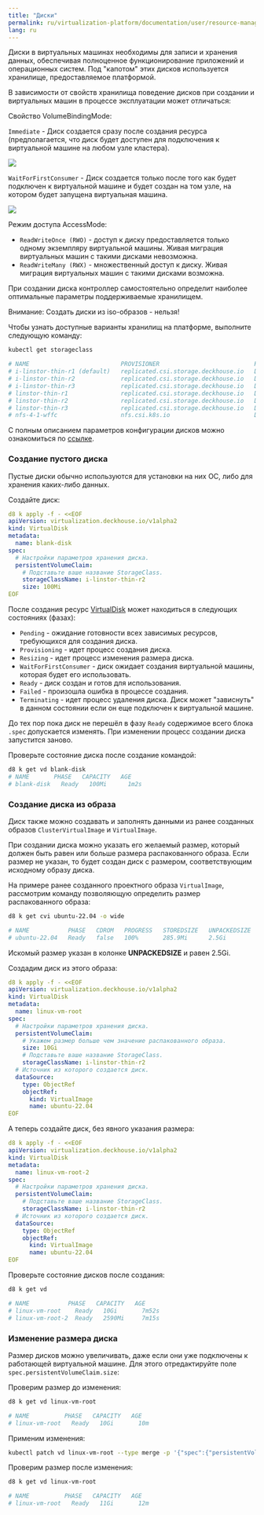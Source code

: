 ```yaml
---
title: "Диски"
permalink: ru/virtualization-platform/documentation/user/resource-managment/disks.html
lang: ru
---
```


Диски в виртуальных машинах необходимы для записи и хранения данных, обеспечивая полноценное функционирование приложений и операционных систем. Под "капотом" этих дисков используется хранилище, предоставляемое платформой.

В зависимости от свойств хранилища поведение дисков при создании и виртуальных машин в процессе эксплуатации может отличаться:

Свойство VolumeBindingMode:

`Immediate` - Диск создается сразу после создания ресурса (предполагается, что диск будет доступен для подключения к виртуальной машине на любом узле кластера).

![](images/vd-immediate.ru.png)

`WaitForFirstConsumer` - Диск создается только после того как будет подключен к виртуальной машине и будет создан на том узле, на котором будет запущена виртуальная машина.

![](images/vd-wffc.ru.png)

Режим доступа AccessMode:

- `ReadWriteOnce (RWO)` - доступ к диску предоставляется только одному экземпляру виртуальной машины. Живая миграция виртуальных машин с такими дисками невозможна.
- `ReadWriteMany (RWX)` - множественный доступ к диску. Живая миграция виртуальных машин с такими дисками возможна.

При создании диска контроллер самостоятельно определит наиболее оптимальные параметры поддерживаемые хранилищем.

Внимание: Создать диски из iso-образов - нельзя!

Чтобы узнать доступные варианты хранилищ на платформе, выполните следующую команду:

```bash
kubectl get storageclass

# NAME                          PROVISIONER                           RECLAIMPOLICY   VOLUMEBINDINGMODE      ALLOWVOLUMEEXPANSION   AGE
# i-linstor-thin-r1 (default)   replicated.csi.storage.deckhouse.io   Delete          Immediate              true                   48d
# i-linstor-thin-r2             replicated.csi.storage.deckhouse.io   Delete          Immediate              true                   48d
# i-linstor-thin-r3             replicated.csi.storage.deckhouse.io   Delete          Immediate              true                   48d
# linstor-thin-r1               replicated.csi.storage.deckhouse.io   Delete          WaitForFirstConsumer   true                   48d
# linstor-thin-r2               replicated.csi.storage.deckhouse.io   Delete          WaitForFirstConsumer   true                   48d
# linstor-thin-r3               replicated.csi.storage.deckhouse.io   Delete          WaitForFirstConsumer   true                   48d
# nfs-4-1-wffc                  nfs.csi.k8s.io                        Delete          WaitForFirstConsumer   true                   30d
```

С полным описанием параметров конфигурации дисков можно ознакомиться по [ссылке](../../../reference/cr.html#VirtualDisk).

### Создание пустого диска

Пустые диски обычно используются для установки на них ОС, либо для хранения каких-либо данных.

Создайте диск:

```yaml
d8 k apply -f - <<EOF
apiVersion: virtualization.deckhouse.io/v1alpha2
kind: VirtualDisk
metadata:
  name: blank-disk
spec:
  # Настройки параметров хранения диска.
  persistentVolumeClaim:
    # Подставьте ваше название StorageClass.
    storageClassName: i-linstor-thin-r2
    size: 100Mi
EOF
```

После создания ресурс [VirtualDisk](../../../reference/cr.html#VirtualDisk) может находиться в следующих состояниях (фазах):

- `Pending` - ожидание готовности всех зависимых ресурсов, требующихся для создания диска.
- `Provisioning` - идет процесс создания диска.
- `Resizing` - идет процесс изменения размера диска.
- `WaitForFirstConsumer` - диск ожидает создания виртуальной машины, которая будет его использовать.
- `Ready` - диск создан и готов для использования.
- `Failed` - произошла ошибка в процессе создания.
- `Terminating` - идет процесс удаления диска. Диск может "зависнуть" в данном состоянии если он еще подключен к виртуальной машине.

До тех пор пока диск не перешёл в фазу `Ready` содержимое всего блока `.spec` допускается изменять. При изменении процесс создании диска запустится заново.

Проверьте состояние диска после создание командой:

```bash
d8 k get vd blank-disk
# NAME       PHASE   CAPACITY   AGE
# blank-disk   Ready   100Mi      1m2s
```

### Создание диска из образа

Диск также можно создавать и заполнять данными из ранее созданных образов `ClusterVirtualImage` и `VirtualImage`.

При создании диска можно указать его желаемый размер, который должен быть равен или больше размера распакованного образа. Если размер не указан, то будет создан диск с размером, соответствующим исходному образу диска.

На примере ранее созданного проектного образа `VirtualImage`, рассмотрим команду позволяющую определить размер распакованного образа:

```bash
d8 k get cvi ubuntu-22.04 -o wide

# NAME           PHASE   CDROM   PROGRESS   STOREDSIZE   UNPACKEDSIZE   REGISTRY URL                                                                       AGE
# ubuntu-22.04   Ready   false   100%       285.9Mi      2.5Gi          dvcr.d8-virtualization.svc/cvi/ubuntu-22.04:eac95605-7e0b-4a32-bb50-cc7284fd89d0   122m
```

Искомый размер указан в колонке **UNPACKEDSIZE** и равен 2.5Gi.

Создадим диск из этого образа:

```yaml
d8 k apply -f - <<EOF
apiVersion: virtualization.deckhouse.io/v1alpha2
kind: VirtualDisk
metadata:
  name: linux-vm-root
spec:
  # Настройки параметров хранения диска.
  persistentVolumeClaim:
    # Укажем размер больше чем значение распакованного образа.
    size: 10Gi
    # Подставьте ваше название StorageClass.
    storageClassName: i-linstor-thin-r2
  # Источник из которого создается диск.
  dataSource:
    type: ObjectRef
    objectRef:
      kind: VirtualImage
      name: ubuntu-22.04
EOF
```

А теперь создайте диск, без явного указания размера:

```yaml
d8 k apply -f - <<EOF
apiVersion: virtualization.deckhouse.io/v1alpha2
kind: VirtualDisk
metadata:
  name: linux-vm-root-2
spec:
  # Настройки параметров хранения диска.
  persistentVolumeClaim:
    # Подставьте ваше название StorageClass.
    storageClassName: i-linstor-thin-r2
  # Источник из которого создается диск.
  dataSource:
    type: ObjectRef
    objectRef:
      kind: VirtualImage
      name: ubuntu-22.04
EOF
```

Проверьте состояние дисков после создания:

```bash
d8 k get vd

# NAME           PHASE   CAPACITY   AGE
# linux-vm-root    Ready   10Gi       7m52s
# linux-vm-root-2  Ready   2590Mi     7m15s
```

### Изменение размера диска

Размер дисков можно увеличивать, даже если они уже подключены к работающей виртуальной машине. Для этого отредактируйте поле `spec.persistentVolumeClaim.size`:

Проверим размер до изменения:

```bash
d8 k get vd linux-vm-root

# NAME          PHASE   CAPACITY   AGE
# linux-vm-root   Ready   10Gi       10m
```

Применим изменения:

```bash
kubectl patch vd linux-vm-root --type merge -p '{"spec":{"persistentVolumeClaim":{"size":"11Gi"}}}'
```

Проверим размер после изменения:

```bash
d8 k get vd linux-vm-root

# NAME          PHASE   CAPACITY   AGE
# linux-vm-root   Ready   11Gi       12m
```
